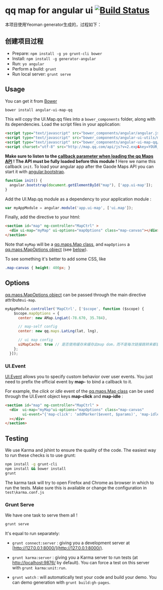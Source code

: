# qq map for angular ui [![Build Status](https://secure.travis-ci.org/yeoman/generator-jquery.svg?branch=master)](https://travis-ci.org/yeoman/generator-jquery)

本项目使用Yeoman generator生成的，过程如下：
## 创建项目过程
- Prepare: `npm install -g yo grunt-cli bower`
- Install: `npm install -g generator-angular`
- Run: `yo angular`
- Perform a build: `grunt`
- Run local server: `grunt serve`

## Usage
You can get it from [Bower](http://bower.io/)

```sh
bower install angular-ui-map-qq
```

This will copy the UI.Map.qq files into a `bower_components` folder, along with its dependencies. Load the script files in your application:

```html
<script type="text/javascript" src="bower_components/angular/angular.js"></script>
<script type="text/javascript" src="bower_components/angular-ui-utils/modules/event/event.js "></script>
<script type="text/javascript" src="bower_components/angular-ui-map-qq/ui-map.js"></script>
<script charset="utf-8" src="http://map.qq.com/api/js?v=2.exp&key=YOUR_KEY"></script>
```

__Make sure to listen to the [callback parameter when loading the qq Maps API](http://open.map.qq.com/javascript_v2/case-run.html#sample-map-async) !
The API must be fully loaded before this module !__
Here we name this callback `init`. To load your angular app after the Gaode Maps API you can start it with [angular.bootstrap](http://docs.angularjs.org/api/angular.bootstrap).

```javascript
function init() {
  angular.bootstrap(document.getElementById("map"), ['app.ui-map']);
}
```

Add the UI.Map.qq module as a dependency to your application module :

```javascript
var myAppModule = angular.module('app.ui-map', ['ui.map']);
```

Finally, add the directive to your html:

```html
<section id="map" ng-controller="MapCtrl" >
  <div ui-map="myMap" ui-options="mapOptions" class="map-canvas"></div>
</section>
```
Note that `myMap` will be a [qq.maps.Map class](http://open.map.qq.com/javascript_v2/doc/map.html), and `mapOptions` a [qq.maps.MapOptions object](http://open.map.qq.com/javascript_v2/doc/mapoptions.html) (see [below](#options)).

To see something it's better to add some CSS, like

```css
.map-canvas { height: 400px; }
```

## Options

[qq.maps.MapOptions object](http://open.map.qq.com/javascript_v2/doc/mapoptions.html) can be passed through the main directive attribute`ui-map`.

```javascript
myAppModule.controller('MapCtrl', ['$scope', function ($scope) {
    $scope.mapOptions = {
      center: new AMap.LngLat(-78.670, 35.784),

      // map-self config
      center: new qq.maps.LatLng(lat, lng),

      // ui map config
      uiMapCache: true // 是否使用缓存来缓存此map dom，而不是每次链接跳转来都重新创建
    };
  }]);
```

### UI.Event

[UI.Event](http://angular-ui.github.io/ui-utils/#/event) allows you to specify custom behavior over user events. You just need to prefix the official event by __map-__ to bind a callback to it.

For example, the _click_ or *idle* event of the [qq.maps.Map class](http://open.map.qq.com/javascript_v2/doc/map.html) can be used through the UI.Event object keys __map-click__ and **map-idle** :

```html
<section id="map" ng-controller="MapCtrl" >
  <div  ui-map="myMap"ui-options="mapOptions" class="map-canvas"
        ui-event="{'map-click': 'addMarker($event, $params)', 'map-idle': 'setZoomMessage(myMap.getZoom())' }"
  ></div>
</section>
```


## Testing

We use Karma and jshint to ensure the quality of the code.  The easiest way to run these checks is to use grunt:

```sh
npm install -g grunt-cli
npm install && bower install
grunt
```

The karma task will try to open Firefox and Chrome as browser in which to run the tests.  Make sure this is available or change the configuration in `test\karma.conf.js`


### Grunt Serve

We have one task to serve them all !

```sh
grunt serve
```

It's equal to run separately:

* `grunt connect:server` : giving you a development server at [http://127.0.0.1:8000/](http://127.0.0.1:8000/).

* `grunt karma:server` : giving you a Karma server to run tests (at [http://localhost:9876/](http://localhost:9876/) by default). You can force a test on this server with `grunt karma:unit:run`.

* `grunt watch` : will automatically test your code and build your demo.  You can demo generation with `grunt build:gh-pages`.